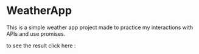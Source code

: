 # WeatherApp


This is a simple weather app project made to practice my interactions with APIs and use promises.

to see the result click here : 
